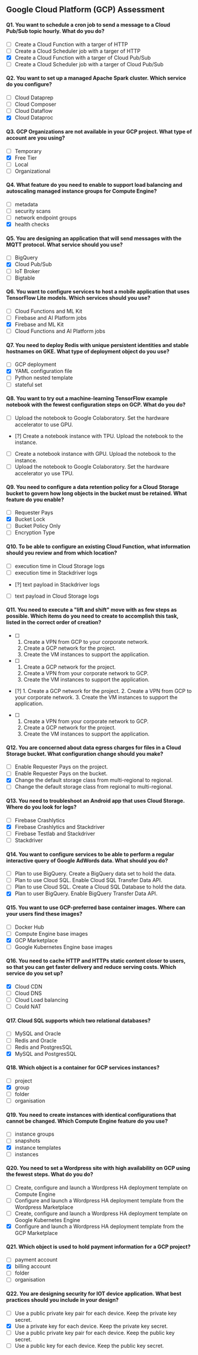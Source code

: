 ## Google Cloud Platform (GCP) Assessment

#### Q1. You want to schedule a cron job to send a message to a Cloud Pub/Sub topic hourly. What do you do?

- [ ] Create a Cloud Function with a targer of HTTP
- [ ] Create a Cloud Scheduler job with a targer of HTTP
- [x] Create a Cloud Function with a targer of Cloud Pub/Sub
- [ ] Create a Cloud Scheduler job with a targer of Cloud Pub/Sub

#### Q2. You want to set up a managed Apache Spark cluster. Which service do you configure?

- [ ] Cloud Dataprep
- [ ] Cloud Composer
- [ ] Cloud Dataflow
- [x] Cloud Dataproc

#### Q3. GCP Organizations are not available in your GCP project. What type of account are you using?

- [ ] Temporary
- [x] Free Tier
- [ ] Local
- [ ] Organizational

#### Q4. What feature do you need to enable to support load balancing and autoscaling managed instance groups for Compute Engine?

- [ ] metadata
- [ ] security scans
- [ ] network endpoint groups
- [x] health checks

#### Q5. You are designing an application that will send messages with the MQTT protocol. What service should you use?

- [ ] BigQuery
- [x] Cloud Pub/Sub
- [ ] IoT Broker
- [ ] Bigtable

#### Q6. You want to configure services to host a mobile application that uses TensorFlow Lite models. Which services should you use?

- [ ] Cloud Functions and ML Kit
- [ ] Firebase and AI Platform jobs
- [x] Firebase and ML Kit
- [ ] Cloud Functions and AI Platform jobs

#### Q7. You need to deploy Redis with unique persistent identities and stable hostnames on GKE. What type of deployment object do you use?

- [ ] GCP deployment
- [x] YAML configuration file
- [ ] Python nested template
- [ ] stateful set

#### Q8. You want to try out a machine-learning TensorFlow example notebook with the fewest configuration steps on GCP. What do you do?

- [ ] Upload the notebook to Google Colaboratory. Set the hardware accelerator to use GPU.
- [?] Create a notebook instance with TPU. Upload the notebook to the instance.
- [ ] Create a notebook instance with GPU. Upload the notebook to the instance.
- [ ] Upload the notebook to Google Colaboratory. Set the hardware accelerator yo use TPU.

#### Q9. You need to configure a data retention policy for a Cloud Storage bucket to govern how long objects in the bucket must be retained. What feature do you enable?

- [ ] Requester Pays
- [x] Bucket Lock
- [ ] Bucket Policy Only
- [ ] Encryption Type

#### Q10. To be able to configure an existing Cloud Function, what information should you review and from which location?

- [ ] execution time in Cloud Storage logs
- [ ] execution time in Stackdriver logs
- [?] text payload in Stackdriver logs
- [ ] text payload in Cloud Storage logs

#### Q11. You need to execute a "lift and shift" move with as few steps as possible. Which items do you need to create to accomplish this task, listed in the correct order of creation?

- [ ] 1. Create a VPN from GCP to your corporate network.
  2. Create a GCP network for the project.
  3. Create the VM instances to support the application.
- [ ] 1. Create a GCP network for the project.
  2. Create a VPN from your corporate network to GCP.
  3. Create the VM instances to support the application.
- [?] 1. Create a GCP network for the project. 2. Create a VPN from GCP to your corporate network. 3. Create the VM instances to support the application.
- [ ] 1. Create a VPN from your corporate network to GCP.
  2. Create a GCP network for the project.
  3. Create the VM instances to support the application.

#### Q12. You are concerned about data egress charges for files in a Cloud Storage bucket. What configuration change should you make?

- [ ] Enable Requester Pays on the project.
- [ ] Enable Requester Pays on the bucket.
- [x] Change the default storage class from multi-regional to regional.
- [ ] Change the default storage class from regional to multi-regional.

#### Q13. You need to troubleshoot an Android app that uses Cloud Storage. Where do you look for logs?

- [ ] Firebase Crashlytics
- [x] Firebase Crashlytics and Stackdriver
- [ ] Firebase Testlab and Stackdriver
- [ ] Stackdriver

#### Q14. You want to configure services to be able to perform a regular interactive query of Google AdWords data. What should you do?

- [ ] Plan to use BigQuery. Create a BigQuery data set to hold the data.
- [ ] Plan to use Cloud SQL. Enable Cloud SQL Transfer Data API.
- [ ] Plan to use Cloud SQL. Create a Cloud SQL Database to hold the data.
- [x] Plan to user BigQuery. Enable BigQuery Transfer Data API.

#### Q15. You want to use GCP-preferred base container images. Where can your users find these images?

- [ ] Docker Hub
- [ ] Compute Engine base images
- [x] GCP Marketplace
- [ ] Google Kubernetes Engine base images

#### Q16. You need to cache HTTP and HTTPs static content closer to users, so that you can get faster delivery and reduce serving costs. Which service do you set up?
- [x] Cloud CDN
- [ ] Cloud DNS
- [ ] Cloud Load balancing
- [ ] Could NAT

#### Q17. Cloud SQL supports which two relational databases?
- [ ] MySQL and Oracle
- [ ] Redis and Oracle
- [ ] Redis and PostgresSQL
- [x] MySQL and PostgresSQL

#### Q18. Which object is a container for GCP services instances?
- [ ] project
- [x] group
- [ ] folder
- [ ] organisation

#### Q19. You need to create instances with identical configurations that cannot be changed. Which Compute Engine feature do you use? 
- [ ] instance groups
- [ ] snapshots
- [x] instance templates
- [ ] instances

#### Q20. You need to set a Wordpress site with high availability on GCP using the fewest steps. What do you do?
- [ ] Create, configure and launch a Wordpress HA deployment template on Compute Engine
- [ ] Configure and launch a Wordpress HA deployment template from the Wordpress Marketplace
- [ ] Create, configure and launch a Wordpress HA deployment template on Google Kubernetes Engine
- [x] Configure and launch a Wordpress HA deployment template from the GCP Marketplace

#### Q21. Which object is used to hold payment information for a GCP project?
- [ ] payment account
- [x] billing account
- [ ] folder
- [ ] organisation

#### Q22. You are designing security for IOT device application. What best practices should you include in your design?
- [ ] Use a public private key pair for each device. Keep the private key secret.
- [x] Use a  private key for each device. Keep the private key secret.
- [ ] Use a public private key pair for each device. Keep the public key secret.
- [ ] Use a public key for each device. Keep the public key secret.
